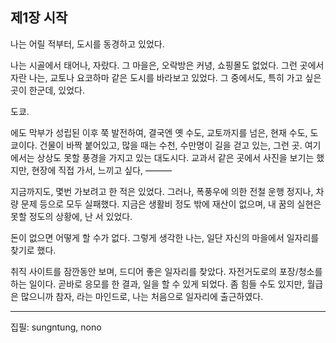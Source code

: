 ## 제1장 시작

  나는 어릴 적부터, 도시를 동경하고 있었다.
  
  나는 시골에서 태어나, 자랐다. 그 마을은, 오락방은 커녕, 쇼핑몰도 없었다. 그런 곳에서 자란 나는, 교토나 요코하마 같은 도시를 바라보고 있었다. 그 중에서도, 특히 가고 싶은 곳이 한군데, 있었다.
  
  도쿄.
  
  에도 막부가 성립된 이후 쭉 발전하여, 결국엔 옛 수도, 교토까지를 넘은, 현재 수도, 도쿄이다. 건물이 바짝 붙어있고, 많을 때는 수천, 수만명이 길을 걷고 있는, 그런 곳. 여기에서는 상상도 못할 풍경을 가지고 있는 대도시다. 교과서 같은 곳에서 사진을 보기는 했지만, 현장에 직접 가서, 느끼고 싶다, ———

  지금까지도, 몇번 가보려고 한 적은 있었다. 그러나, 폭풍우에 의한 전철 운행 정지나, 차량 문제 등으로 모두 실패했다. 지금은 생활비 정도 밖에 재산이 없으며, 내 꿈의 실현은 못할 정도의 상황에, 난 서 있었다.
  
  돈이 없으면 어떻게 할 수가 없다. 그렇게 생각한 나는, 일단 자신의 마을에서 일자리를 찾기로 했다.
  
  취직 사이트를 잠깐동안 보며, 드디어 좋은 일자리를 찾았다. 자전거도로의 포장/청소를 하는 일이다. 곧바로 응모를 한 결과, 일을 할 수 있게 되었다. 좀 힘들 수도 있지만, 월급은 많으니까 참자, 라는 마인드로, 나는 처음으로 일자리에 출근하였다.
  
  ---
  집필: sungntung, nono
